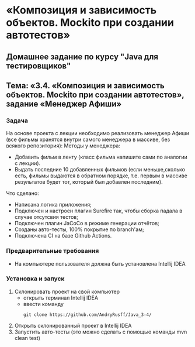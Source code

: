 # «Композиция и зависимость объектов. Mockito при создании автотестов»
## Домашнее задание по курсу "Java для тестировщиков"
## Тема: «3.4. «Композиция и зависимость объектов. Mockito при создании автотестов», задание «Менеджер Афиши»

### Задача

На основе проекта с лекции необходимо реализовать менеджер Афиши (все фильмы хранятся внутри самого менеджера в массиве, без всякого репозитория):
Методы у менеджера:

- Добавить фильм в ленту (класс фильма напишите сами по аналогии с лекции).
- Выдать последние 10 добавленных фильмов (если меньше,сколько есть, фильмы выдаются в обратном порядке, т.е. первым в массиве результатов будет тот, который был добавлен последним).

Что сделано:
- Написана логика приложения;
- Подключен и настроен плагин Surefire так, чтобы сборка падала в случае отсутсвия тестов;
- Подключен плагин JaCoCo в режиме генерации отчётов;
- Созданы авто-тесты, 100% покрытие по branch'ам;
- Подключена CI на базе Github Actions.

### Предварительные требования
- На компьютере пользователя должна быть установлена Intellij IDEA

### Установка и запуск
1. Склонировать проект на свой компьютер
	- открыть терминал Intellij IDEA
	- ввести команду 
		```
		git clone https://github.com/AndryRusff/Java_3-4/
		```
1. Открыть склонированный проект в Intellij IDEA
1. Запустить авто-тесты (это можно сделать с помощью команды mvn clean test)
